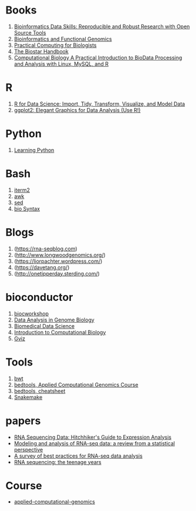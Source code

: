 # Books
1. [Bioinformatics Data Skills: Reproducible and Robust Research with Open Source Tools](https://www.amazon.com/Bioinformatics-Data-Skills-Reproducible-Research/dp/1449367372)
2. [Bioinformatics and Functional Genomics](https://www.amazon.com/Bioinformatics-Functional-Genomics-Jonathan-Pevsner-ebook/dp/B0144NZ2EC)
3. [Practical Computing for Biologists](https://www.amazon.com/Practical-Computing-Biologists-Steven-Haddock/dp/0878933913)
4. [The Biostar Handbook](https://www.biostarhandbook.com/)
5. [Computational Biology A Practical Introduction to BioData Processing and Analysis with Linux, MySQL, and R](https://www.springer.com/gp/book/9783642347481)

# R
1. [R for Data Science: Import, Tidy, Transform, Visualize, and Model Data](https://www.amazon.com/Data-Science-Transform-Visualize-Model/dp/1491910399)
2. [ggplot2: Elegant Graphics for Data Analysis (Use R!)](https://www.amazon.com/ggplot2-Elegant-Graphics-Data-Analysis/dp/0387981403)

# Python
1. [Learning Python](https://www.amazon.com/Learning-Python-5th-Mark-Lutz/dp/1449355730)

# Bash
1. [iterm2](https://www.iterm2.com/)
2. [awk](https://vds-admin.ru/sed-and-awk-101-hacks)
3. [sed](https://vds-admin.ru/sed-and-awk-101-hacks)
4. [bio Syntax](https://biosyntax.org/)

# Blogs
1. (https://rna-seqblog.com)
2. (http://www.longwoodgenomics.org/)
3. (https://liorpachter.wordpress.com/)
4. (https://davetang.org/)
5. (http://onetipperday.sterding.com/)

# bioconductor
1. [biocworkshop](http://biocworkshops2019.bioconductor.org.s3-website-us-east-1.amazonaws.com/)
2. [Data Analysis in Genome Biology](http://girke.bioinformatics.ucr.edu/GEN242/index.html)
3. [Biomedical Data Science](https://genomicsclass.github.io/book/)
4. [Introduction to Computational Biology](https://biodatascience.github.io/compbio/)
5. [Gviz](https://www.bioconductor.org/packages/devel/bioc/vignettes/Gviz/inst/doc/Gviz.html)

# Tools
1. [bwt](https://www.youtube.com/watch?v=4n7NPk5lwbI)
2. [bedtools, Applied Computational Genomics Course](https://github.com/quinlan-lab/applied-computational-genomics#course-lecture-slides)
3. [bedtools, cheatsheet](https://gist.github.com/ilevantis/6d6ecf8718a5803acff736c2dffc933e)
4. [Snakemake](https://github.com/snakemake-workflows/docs)

# papers
- [RNA Sequencing Data: Hitchhiker's Guide to Expression Analysis](https://www.annualreviews.org/doi/full/10.1146/annurev-biodatasci-072018-021255)
- [Modeling and analysis of RNA-seq data: a review from a statistical perspective](https://link.springer.com/article/10.1007/s40484-018-0144-7)
- [A survey of best practices for RNA-seq data analysis](https://genomebiology.biomedcentral.com/articles/10.1186/s13059-016-0881-8)
- [RNA sequencing: the teenage years](https://www.nature.com/articles/s41576-019-0150-2)

# Course
- [applied-computational-genomics](https://github.com/quinlan-lab/applied-computational-genomics)
